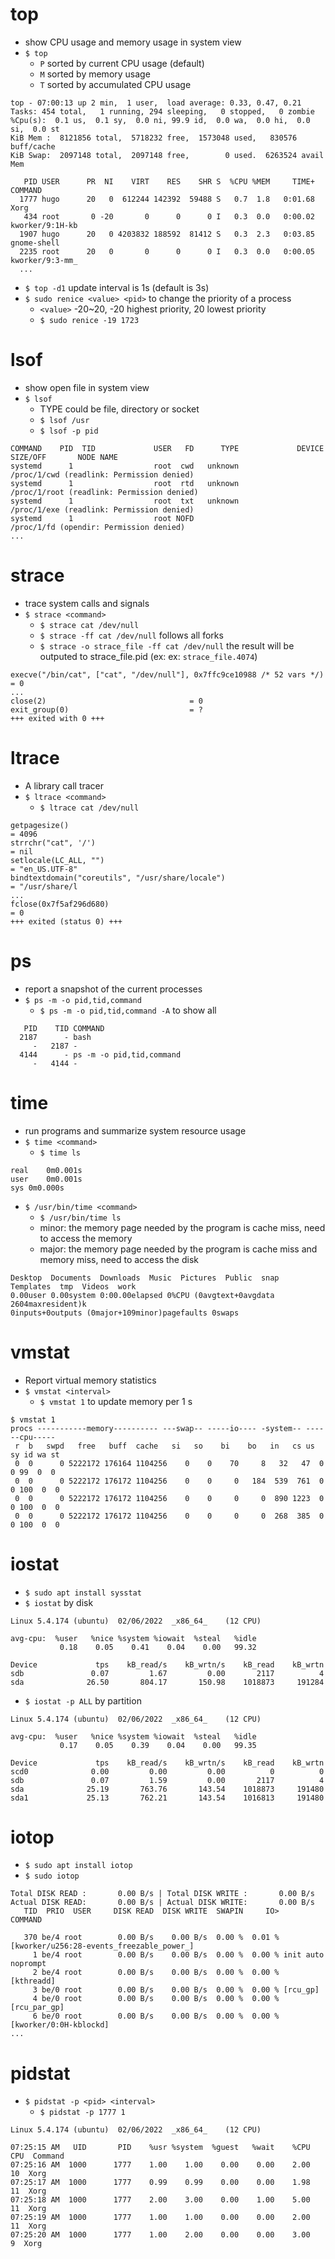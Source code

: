 # top
- show CPU usage and memory usage in system view
- `$ top`
  - `P` sorted by current CPU usage (default)
  - `M` sorted by memory usage
  - `T` sorted by accumulated CPU usage
````
top - 07:00:13 up 2 min,  1 user,  load average: 0.33, 0.47, 0.21
Tasks: 454 total,   1 running, 294 sleeping,   0 stopped,   0 zombie
%Cpu(s):  0.1 us,  0.1 sy,  0.0 ni, 99.9 id,  0.0 wa,  0.0 hi,  0.0 si,  0.0 st
KiB Mem :  8121856 total,  5718232 free,  1573048 used,   830576 buff/cache
KiB Swap:  2097148 total,  2097148 free,        0 used.  6263524 avail Mem 

   PID USER      PR  NI    VIRT    RES    SHR S  %CPU %MEM     TIME+ COMMAND
  1777 hugo      20   0  612244 142392  59488 S   0.7  1.8   0:01.68 Xorg
   434 root       0 -20       0      0      0 I   0.3  0.0   0:00.02 kworker/9:1H-kb
  1907 hugo      20   0 4203832 188592  81412 S   0.3  2.3   0:03.85 gnome-shell
  2235 root      20   0       0      0      0 I   0.3  0.0   0:00.05 kworker/9:3-mm_
  ...
````
- `$ top -d1` update interval is 1s (default is 3s)
- `$ sudo renice <value> <pid>` to change the priority of a process
  - `<value>` -20~20, -20 highest priority, 20 lowest priority
  - `$ sudo renice -19 1723` 

# lsof
- show open file in system view
- `$ lsof`
  - TYPE could be file, directory or socket
  - `$ lsof /usr`
  - `$ lsof -p pid`
````
COMMAND    PID  TID             USER   FD      TYPE             DEVICE SIZE/OFF       NODE NAME
systemd      1                  root  cwd   unknown                                        /proc/1/cwd (readlink: Permission denied)
systemd      1                  root  rtd   unknown                                        /proc/1/root (readlink: Permission denied)
systemd      1                  root  txt   unknown                                        /proc/1/exe (readlink: Permission denied)
systemd      1                  root NOFD                                                  /proc/1/fd (opendir: Permission denied)
...
````

# strace
- trace system calls and signals
- `$ strace <command>`
  - `$ strace cat /dev/null`
  - `$ strace -ff cat /dev/null` follows all forks
  - `$ strace -o strace_file -ff cat /dev/null` the result will be outputed to strace_file.pid (ex: ex: `strace_file.4074`)
````
execve("/bin/cat", ["cat", "/dev/null"], 0x7ffc9ce10988 /* 52 vars */) = 0
...
close(2)                                = 0
exit_group(0)                           = ?
+++ exited with 0 +++
````

# ltrace
- A library call tracer
- `$ ltrace <command>`
  - `$ ltrace cat /dev/null`
````
getpagesize()                                                                                                                                                             = 4096
strrchr("cat", '/')                                                                                                                                                       = nil
setlocale(LC_ALL, "")                                                                                                                                                     = "en_US.UTF-8"
bindtextdomain("coreutils", "/usr/share/locale")                                                                                                                          = "/usr/share/l
...
fclose(0x7f5af296d680)                                                                                                                                                    = 0
+++ exited (status 0) +++
````

# ps
- report a snapshot of the current processes
- `$ ps -m -o pid,tid,command`
  - `$ ps -m -o pid,tid,command -A` to show all
````
   PID    TID COMMAND
  2187      - bash
     -   2187 -
  4144      - ps -m -o pid,tid,command
     -   4144 -
````

# time
- run programs and summarize system resource usage
- `$ time <command>`
  - `$ time ls`
````
real	0m0.001s
user	0m0.001s
sys	0m0.000s
````

- `$ /usr/bin/time <command>`
  - `$ /usr/bin/time ls`
  - minor: the memory page needed by the program is cache miss, need to access the memory
  - major: the memory page needed by the program is cache miss and memory miss, need to access the disk
````
Desktop  Documents  Downloads  Music  Pictures	Public	snap  Templates  tmp  Videos  work
0.00user 0.00system 0:00.00elapsed 0%CPU (0avgtext+0avgdata 2604maxresident)k
0inputs+0outputs (0major+109minor)pagefaults 0swaps
````

# vmstat
- Report virtual memory statistics
- `$ vmstat <interval>`
  - `$ vmstat 1` to update memory per 1 s
````
$ vmstat 1
procs -----------memory---------- ---swap-- -----io---- -system-- ------cpu-----
 r  b   swpd   free   buff  cache   si   so    bi    bo   in   cs us sy id wa st
 0  0      0 5222172 176164 1104256    0    0    70     8   32   47  0  0 99  0  0
 0  0      0 5222172 176172 1104256    0    0     0   184  539  761  0  0 100  0  0
 0  0      0 5222172 176172 1104256    0    0     0     0  890 1223  0  0 100  0  0
 0  0      0 5222172 176172 1104256    0    0     0     0  268  385  0  0 100  0  0
````

# iostat
- `$ sudo apt install sysstat`
- `$ iostat` by disk
````
Linux 5.4.174 (ubuntu) 	02/06/2022 	_x86_64_	(12 CPU)

avg-cpu:  %user   %nice %system %iowait  %steal   %idle
           0.18    0.05    0.41    0.04    0.00   99.32

Device             tps    kB_read/s    kB_wrtn/s    kB_read    kB_wrtn
sdb               0.07         1.67         0.00       2117          4
sda              26.50       804.17       150.98    1018873     191284
````

- `$ iostat -p ALL` by partition
````
Linux 5.4.174 (ubuntu) 	02/06/2022 	_x86_64_	(12 CPU)

avg-cpu:  %user   %nice %system %iowait  %steal   %idle
           0.17    0.05    0.39    0.04    0.00   99.35

Device             tps    kB_read/s    kB_wrtn/s    kB_read    kB_wrtn
scd0              0.00         0.00         0.00          0          0
sdb               0.07         1.59         0.00       2117          4
sda              25.19       763.76       143.54    1018873     191480
sda1             25.13       762.21       143.54    1016813     191480
````

# iotop
- `$ sudo apt install iotop`
- `$ sudo iotop`
````
Total DISK READ :       0.00 B/s | Total DISK WRITE :       0.00 B/s
Actual DISK READ:       0.00 B/s | Actual DISK WRITE:       0.00 B/s
   TID  PRIO  USER     DISK READ  DISK WRITE  SWAPIN     IO>    COMMAND
   
   370 be/4 root        0.00 B/s    0.00 B/s  0.00 %  0.01 % [kworker/u256:28-events_freezable_power_]
     1 be/4 root        0.00 B/s    0.00 B/s  0.00 %  0.00 % init auto noprompt
     2 be/4 root        0.00 B/s    0.00 B/s  0.00 %  0.00 % [kthreadd]
     3 be/0 root        0.00 B/s    0.00 B/s  0.00 %  0.00 % [rcu_gp]
     4 be/0 root        0.00 B/s    0.00 B/s  0.00 %  0.00 % [rcu_par_gp]
     6 be/0 root        0.00 B/s    0.00 B/s  0.00 %  0.00 % [kworker/0:0H-kblockd]
...
````

# pidstat
- `$ pidstat -p <pid> <interval>`
  - `$ pidstat -p 1777 1`
````
Linux 5.4.174 (ubuntu) 	02/06/2022 	_x86_64_	(12 CPU)

07:25:15 AM   UID       PID    %usr %system  %guest   %wait    %CPU   CPU  Command
07:25:16 AM  1000      1777    1.00    1.00    0.00    0.00    2.00    10  Xorg
07:25:17 AM  1000      1777    0.99    0.99    0.00    0.00    1.98    11  Xorg
07:25:18 AM  1000      1777    2.00    3.00    0.00    1.00    5.00    11  Xorg
07:25:19 AM  1000      1777    1.00    1.00    0.00    0.00    2.00    11  Xorg
07:25:20 AM  1000      1777    1.00    2.00    0.00    0.00    3.00     9  Xorg
````

